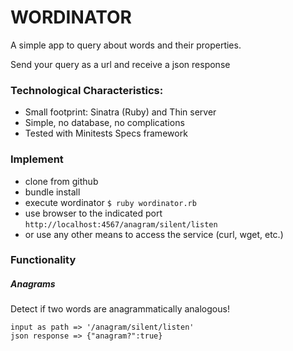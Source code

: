 # WORDINATOR

A simple app to query about words and their properties.

Send your query as a url and receive a json response


### Technological Characteristics:
- Small footprint: Sinatra (Ruby) and Thin server
- Simple, no database, no complications
- Tested with Minitests Specs framework

### Implement

- clone from github
- bundle install
- execute wordinator
```$ ruby wordinator.rb```
- use browser to the indicated port
```http://localhost:4567/anagram/silent/listen```
- or use any other means to access the service (curl, wget, etc.)

### Functionality
##### Anagrams

Detect if two words are anagrammatically analogous!

```text
input as path => '/anagram/silent/listen'
json response => {"anagram?":true}
```

